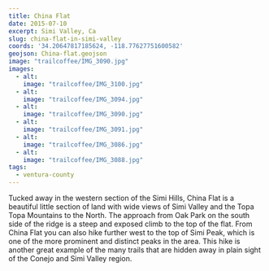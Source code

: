 ```yaml
---
title: China Flat
date: 2015-07-10
excerpt: Simi Valley, Ca
slug: china-flat-in-simi-valley
coords: '34.20647817185624, -118.77627751600582'
geojson: China-flat.geojson
image: "trailcoffee/IMG_3090.jpg"
images:
  - alt: 
    image: "trailcoffee/IMG_3100.jpg"
  - alt: 
    image: "trailcoffee/IMG_3094.jpg"
  - alt: 
    image: "trailcoffee/IMG_3090.jpg"
  - alt: 
    image: "trailcoffee/IMG_3091.jpg"
  - alt: 
    image: "trailcoffee/IMG_3086.jpg"
  - alt: 
    image: "trailcoffee/IMG_3088.jpg"
tags:
  - ventura-county
---
```

Tucked away in the western section of the Simi Hills, China Flat is a beautiful little section of land with wide views of Simi Valley and the Topa Topa Mountains to the North. The approach from Oak Park on the south side of the ridge is a steep and exposed climb to the top of the flat. From China Flat you can also hike further west to the top of Simi Peak, which is one of the more prominent and distinct peaks in the area. This hike is another great example of the many trails that are hidden away in plain sight of the Conejo and Simi Valley region.



